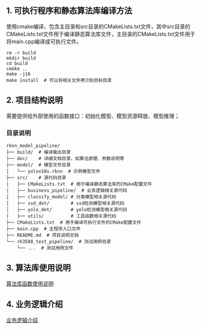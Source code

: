 
## 1. 可执行程序和静态算法库编译方法

使用cmake编译，包含主目录和src目录的CMakeLists.txt文件，其中src目录的CMakeLists.txt文件用于编译静态算法库文件，主目录的CMakeLists.txt文件用于将main.cpp编译成可执行文件。

```
rm -r build
mkdir build
cd build
cmake ..
make -j16
make install  # 可以将相关文件拷贝到目标目录
```

## 2. 项目结构说明

需要提供给外部使用的函数接口：初始化模型、模型资源释放、模型推理；

### 目录说明

```
rknn_model_pipeline/
├── build/  # 编译输出目录
├── doc/    # 详细文档目录，如算法原理、参数说明等
├── model/  # 模型文件目录
│   └── yolov10s.rknn  # 示例模型文件
├── src/    # 源代码目录
│   ├── CMakeLists.txt  # 用于编译静态算法库的CMake配置文件
|   ├── business_pipeline/  # 业务逻辑相关源代码
│   ├── classify_model/ # 分类模型相关源代码
│   ├── ssd_det/        # ssd检测模型相关源代码
│   ├── yolo_det/       # yolo检测模型相关源代码
│   ├── utils/          # 工具函数相关源代码
├── CMakeLists.txt  # 用于编译可执行文件的CMake配置文件
├── main.cpp  # 主程序入口文件
├── README.md  # 项目说明文档
└── rk3588_test_pipeline/  # 测试用例目录
    └── ...  # 测试用例文件
```

## 3. 算法库使用说明


[算法库函数使用说明](https://github.com/jingwang7236/rknn_model_pipeline/tree/dev/doc/算法库函数使用说明.md)


## 4. 业务逻辑介绍

[业务逻辑介绍](https://github.com/jingwang7236/rknn_model_pipeline/tree/dev/doc/业务逻辑介绍.md)